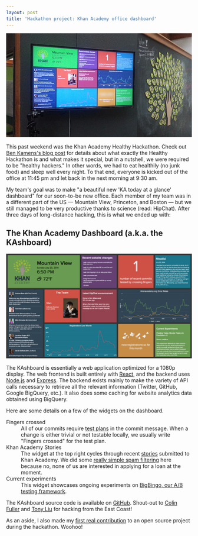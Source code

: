 ```yaml
---
layout: post
title: 'Hackathon project: Khan Academy office dashboard'
---
```

![KA dashboard photo](/images/2014/07/ka-dashboard-photo.jpg)

This past weekend was the Khan Academy Healthy Hackathon. Check out [Ben Kamens's blog post](http://bjk5.com/post/26810034751/how-we-ran-the-first-khan-academy-healthy-hackathon) for details about what exactly the Healthy Hackathon is and what makes it special, but in a nutshell, we were required to be "healthy hackers." In other words, we had to eat healthily (no junk food) and sleep well every night. To that end, everyone is kicked out of the office at 11:45 pm and let back in the next morning at 9:30 am.

My team's goal was to make "a beautiful new 'KA today at a glance' dashboard" for our soon-to-be new office. Each member of my team was in a different part of the US &mdash; Mountain View, Princeton, and Boston &mdash; but we still managed to be very productive thanks to science (read: HipChat). After three days of long-distance hacking, this is what we ended up with:

## The Khan Academy Dashboard (a.k.a. the KAshboard)

[![KA dashboard screenshot](/images/2014/07/ka-dashboard-screenshot.png)](/images/2014/07/ka-dashboard-screenshot.png)

The KAshboard is essentially a web application optimized for a 1080p display. The web frontend is built entirely with [React](http://facebook.github.io/react/), and the backend uses [Node.js](http://nodejs.org/) and [Express](http://expressjs.com/). The backend exists mainly to make the variety of API calls necessary to retrieve all the relevant information (Twitter, GitHub, Google BigQuery, etc.). It also does some caching for website analytics data obtained using BigQuery.

Here are some details on a few of the widgets on the dashboard.

<dl>
<dt>Fingers crossed</dt>
<dd>All of our commits require <a href="https://secure.phabricator.com/book/phabricator/article/differential_test_plans/">test plans</a> in the commit message. When a change is either trivial or not testable locally, we usually write "Fingers crossed" for the test plan.</dd>
<dt>Khan Academy Stories</dt>
<dd>The widget at the top right cycles through recent <a href="https://www.khanacademy.org/stories">stories</a> submitted to Khan Academy. We did some <a href="https://github.com/cjfuller/KAshboard/blob/400888106aacde36b61a76b9266a8344655b49ba/server/app.js#L181">really simple spam filtering</a> here because no, none of us are interested in applying for a loan at the moment.</dd>
<dt>Current experiments</dt>
<dd>This widget showcases ongoing experiments on <a href="http://www.alangpierce.com/blog/2014/07/07/bigbingo-khan-academys-new-bigquery-backed-a-b-testing-framework/">BigBingo, our A/B testing framework</a>.</dd>
</dl>

The KAshboard source code is available on [GitHub](https://github.com/cjfuller/kashboard). Shout-out to [Colin Fuller](http://cjf.io/) and [Tony Liu](https://github.com/tloinuy) for hacking from the East Coast!

As an aside, I also made my [first real contribution](https://github.com/chrisdickinson/beefy/pull/54) to an open source project during the hackathon. Woohoo!
